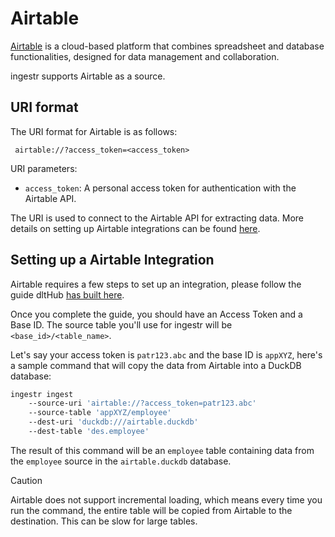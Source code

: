 # Airtable

[Airtable](https://airtable.com/) is a cloud-based platform that combines spreadsheet and database functionalities, designed for data management and collaboration.

ingestr supports Airtable as a source.

## URI format

The URI format for Airtable is as follows:

```plaintext
 airtable://?access_token=<access_token>
```

URI parameters:

- `access_token`: A personal access token for authentication with the Airtable API.

The URI is used to connect to the Airtable API for extracting data. More details on setting up Airtable integrations can be found [here](https://airtable.com/developers/web/api).

## Setting up a Airtable Integration

Airtable requires a few steps to set up an integration, please follow the guide dltHub [has built here](https://dlthub.com/docs/dlt-ecosystem/verified-sources/airtable#setup-guide).

Once you complete the guide, you should have an Access Token and a Base ID. The source table you'll use for ingestr will be `<base_id>/<table_name>`.

Let's say your access token is `patr123.abc` and the base ID is `appXYZ`, here's a sample command that will copy the data from Airtable into a DuckDB database:

```sh
ingestr ingest 
    --source-uri 'airtable://?access_token=patr123.abc' 
    --source-table 'appXYZ/employee' 
    --dest-uri 'duckdb:///airtable.duckdb' 
    --dest-table 'des.employee'
```

The result of this command will be an `employee` table containing data from the `employee` source in the `airtable.duckdb` database.

> [!CAUTION]
> Airtable does not support incremental loading, which means every time you run the command, the entire table will be copied from Airtable to the destination. This can be slow for large tables.

